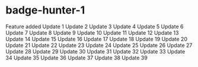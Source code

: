 # badge-hunter-1
Feature added
Update 1
Update 2
Update 3
Update 4
Update 5
Update 6
Update 7
Update 8
Update 9
Update 10
Update 11
Update 12
Update 13
Update 14
Update 15
Update 16
Update 17
Update 18
Update 19
Update 20
Update 21
Update 22
Update 23
Update 24
Update 25
Update 26
Update 27
Update 28
Update 29
Update 30
Update 31
Update 32
Update 33
Update 34
Update 35
Update 36
Update 37
Update 38
Update 39
